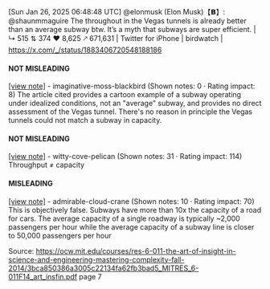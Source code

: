 [Sun Jan 26, 2025 06:48:48 UTC] @elonmusk (Elon Musk)【𝗕】: @shaunmmaguire The throughout in the Vegas tunnels is already better than an average subway btw.  It’s a myth that subways are super efficient. | ↳ 515 ⇅ 374 ♥ 8,625 🡕 671,631 | Twitter for iPhone | birdwatch | https://x.com/_/status/1883406720548188186

#### NOT MISLEADING

[[view note]](https://x.com/i/birdwatch/n/1883996086601408937) - imaginative-moss-blackbird (Shown notes: 0 · Rating impact: 8)
The article cited provides a cartoon example  of a subway operating under idealized conditions, not an "average" subway, and provides no direct assessment of the Vegas tunnel. There's no reason in principle the Vegas tunnels could not match a subway in capacity.

#### NOT MISLEADING

[[view note]](https://x.com/i/birdwatch/n/1883999272640675880) - witty-cove-pelican (Shown notes: 31 · Rating impact: 114)
Throughput ≠ capacity 

#### MISLEADING

[[view note]](https://x.com/i/birdwatch/n/1883879472950395172) - admirable-cloud-crane (Shown notes: 10 · Rating impact: 70)
This is objectively false. Subways have more than 10x the capacity of a road for cars. The average capacity of a single roadway is typically ~2,000 passengers per hour while the average capacity of a subway line is closer to 50,000 passengers per hour

Source: https://ocw.mit.edu/courses/res-6-011-the-art-of-insight-in-science-and-engineering-mastering-complexity-fall-2014/3bca850386a3005c22134fa62fb3bad5_MITRES_6-011F14_art_insfin.pdf page 7
